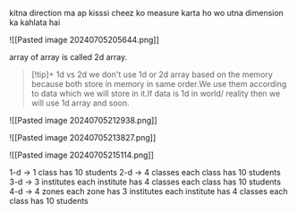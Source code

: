 

kitna direction ma ap kisssi cheez ko measure karta ho wo utna dimension ka kahlata hai

![[Pasted image 20240705205644.png]]

array of array is called 2d array.

>[!tip]+ 1d vs 2d
>we don't use 1d or 2d array based on the memory because both store in memory in same order.We use them according to data which we will store in it.If data is 1d in world/ reality then we will use 1d array and soon.
>

![[Pasted image 20240705212938.png]]

![[Pasted image 20240705213827.png]]

![[Pasted image 20240705215114.png]]

1-d -> 1 class has 10 students
2-d -> 4 classes each class has 10 students  
3-d -> 3 institutes each institute has 4 classes each class has 10 students   
4-d -> 4 zones each zone has 3 institutes each institute has 4 classes each class has 10 students  